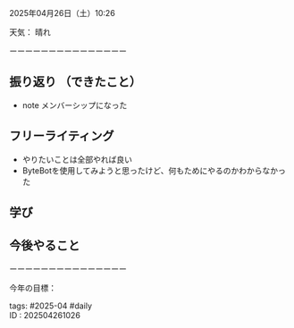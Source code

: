  
2025年04月26日（土）10:26  
  
天気：  晴れ
  
  
ーーーーーーーーーーーーーーー  
## 振り返り  （できたこと）
  - note メンバーシップになった
## フリーライティング  
  - やりたいことは全部やれば良い
  - ByteBotを使用してみようと思ったけど、何もためにやるのかわからなかった
  
## 学び  
  
## 今後やること  


  
ーーーーーーーーーーーーーーー  
  
今年の目標：  
  
tags: #2025-04 #daily  
ID : 202504261026